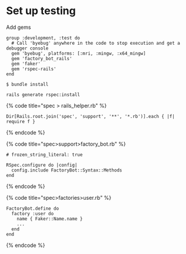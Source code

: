 # Set up testing

Add gems

```
group :development, :test do
  # Call 'byebug' anywhere in the code to stop execution and get a debugger console
  gem 'byebug', platforms: [:mri, :mingw, :x64_mingw]
  gem 'factory_bot_rails'
  gem 'faker'
  gem 'rspec-rails'
end
```

```
$ bundle install
```

```
rails generate rspec:install
```

{% code title="spec > rails_helper.rb" %}
```
Dir[Rails.root.join('spec', 'support', '**', '*.rb')].each { |f| require f }
```
{% endcode %}

{% code title="spec>support>factory_bot.rb" %}
```
# frozen_string_literal: true

RSpec.configure do |config|
  config.include FactoryBot::Syntax::Methods
end

```
{% endcode %}

{% code title="spec>factories>user.rb" %}
```
FactoryBot.define do
  factory :user do
    name { Faker::Name.name }
    ...
  end
end

```
{% endcode %}

